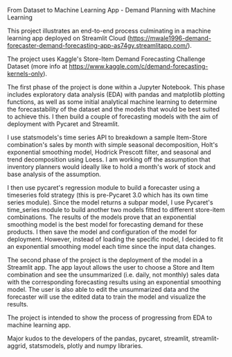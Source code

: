 From Dataset to Machine Learning App - Demand Planning with Machine Learning

This project illustrates an end-to-end process culminating in a machine learning app deployed on Streamlit Cloud (https://mwale1996-demand-forecaster-demand-forecasting-app-as74gy.streamlitapp.com/).

The project uses Kaggle's Store-Item Demand Forecasting Challenge Dataset (more info at https://www.kaggle.com/c/demand-forecasting-kernels-only).

The first phase of the project is done within a Jupyter Notebook. This phase includes exploratory data analysis (EDA) with pandas and matplotlib plotting functions, as well as some initial analytical machine learning to determine the forecastability of the dataset and the models that would be best suited to achieve this. I then build a couple of forecasting models with the aim of deployment with Pycaret and Streamlit.

I use statsmodels's time series API to breakdown a sample Item-Store combination's sales by month with simple seasonal decomposition, Holt's exponential smoothing model, Hodrick Prescott filter, and seasonal and trend decomposition using Loess. I am working off the assumption that inventory planners would ideally like to hold a month's work of stock and base analysis of the assumption.

I then use pycaret's regression module to build a forecaster using a timeseries fold strategy (this is pre-Pycaret 3.0 which has its own time series module). Since the model returns a subpar model, I use Pycaret's time_series module to build another two models fitted to different store-item combinations. The results of the models prove that an exponential smoothing model is the best model for forecasting demand for these products. I then save the model and configuration of the model for deployment. However, instead of loading the specific model, I decided to fit an exponential smoothing model each time since the input data changes.

The second phase of the project is the deployment of the model in a Streamlit app. The app layout allows the user to choose a Store and Item combination and see the unsummarized (i.e. daily, not monthly) sales data with the corresponding forecasting results using an exponential smoothing model. The user is also able to edit the unsummarized data and the forecaster will use the edited data to train the model and visualize the results.

The project is intended to show the process of progressing from EDA to machine learning app.

Major kudos to the developers of the pandas, pycaret, streamlit, streamlit-aggrid, statsmodels, plotly and numpy libraries.

